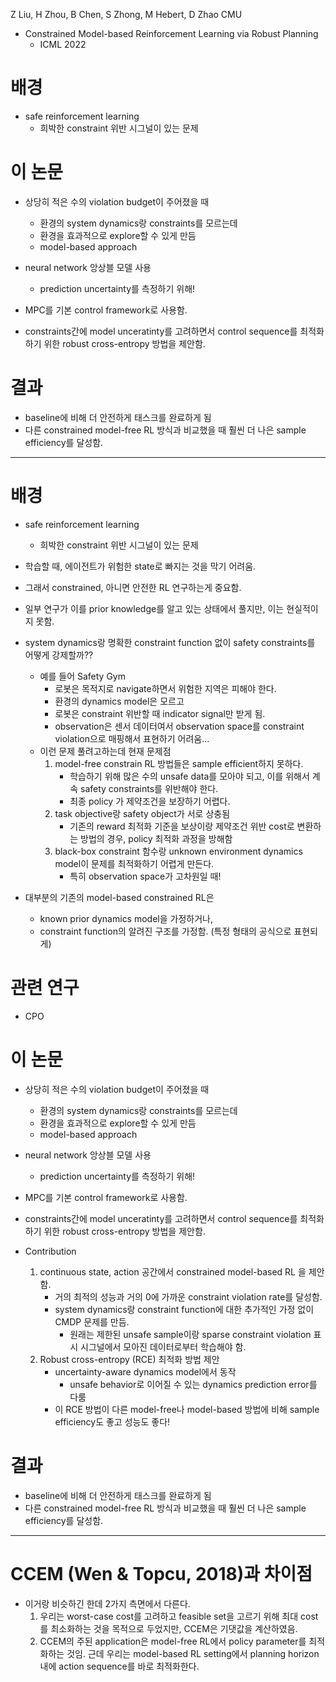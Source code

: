 Z Liu, H Zhou, B Chen, S Zhong, M Hebert, D Zhao
CMU


- Constrained Model-based Reinforcement Learning via Robust Planning
	- ICML 2022


# 배경
- safe reinforcement learning
	- 희박한 constraint 위반 시그널이 있는 문제


# 이 논문
- 상당히 적은 수의 violation budget이 주어졌을 때
	- 환경의 system dynamics랑 constraints를 모르는데
	- 환경을 효과적으로 explore할 수 있게 만듬
	- model-based approach

- neural network 앙상블 모델 사용
	- prediction uncertainty를 측정하기 위해!
- MPC를 기본 control framework로 사용함.

- constraints간에 model unceratinty를 고려하면서 control sequence를 최적화하기 위한 robust cross-entropy 방법을 제안함.

# 결과
- baseline에 비해 더 안전하게 태스크를 완료하게 됨
- 다른 constrained model-free RL 방식과 비교했을 때 훨씬 더 나은 sample efficiency를 달성함.

---

# 배경
- safe reinforcement learning
	- 희박한 constraint 위반 시그널이 있는 문제

- 학습할 때, 에이전트가 위험한 state로 빠지는 것을 막기 어려움.
- 그래서 constrained, 아니면 안전한 RL 연구하는게 중요함.

- 일부 연구가 이를 prior knowledge를 알고 있는 상태에서 풀지만, 이는 현실적이지 못함.
- system dynamics랑 명확한 constraint function 없이 safety constraints를 어떻게 강제할까??
	- 예를 들어 Safety Gym
		- 로봇은 목적지로 navigate하면서 위험한 지역은 피해야 한다.
		- 환경의 dynamics model은 모르고
		- 로봇은 constraint 위반할 때 indicator signal만 받게 됨.
		- observation은 센서 데이터여서 observation space를 constraint violation으로 매핑해서 표현하기 어려움...
	- 이런 문제 풀려고하는데 현재 문제점
		1) model-free constrain RL 방법들은 sample efficient하지 못하다.
			- 학습하기 위해 많은 수의 unsafe data를 모아야 되고, 이를 위해서 계속 safety constraints를 위반해야 한다.
			- 최종 policy 가 제약조건을 보장하기 어렵다.
		2) task objective랑 safety object가 서로 상충됨
			- 기존의 reward 최적화 기준을 보상이랑 제약조건 위반 cost로 변환하는 방법의 경우, policy 최적화 과정을 방해함
		3) black-box constraint 함수랑 unknown environment dynamics model이 문제를 최적화하기 어렵게 만든다.
			- 특히 observation space가 고차원일 때!
- 대부분의 기존의 model-based constrained RL은
	- known prior dynamics model을 가정하거나,
	- constraint function의 알려진 구조를 가정함. (특정 형태의 공식으로 표현되게)


# 관련 연구
- CPO

# 이 논문
- 상당히 적은 수의 violation budget이 주어졌을 때
	- 환경의 system dynamics랑 constraints를 모르는데
	- 환경을 효과적으로 explore할 수 있게 만듬
	- model-based approach

- neural network 앙상블 모델 사용
	- prediction uncertainty를 측정하기 위해!
- MPC를 기본 control framework로 사용함.

- constraints간에 model unceratinty를 고려하면서 control sequence를 최적화하기 위한 robust cross-entropy 방법을 제안함.


- Contribution
	1) continuous state, action 공간에서 constrained model-based RL 을 제안함.
		- 거의 최적의 성능과 거의 0에 가까운 constraint violation rate를 달성함.
		- system dynamics랑 constraint function에 대한 추가적인 가정 없이 CMDP 문제를 만듬.
			- 원래는 제한된 unsafe sample이랑 sparse constraint violation 표시 시그널에서 모아진 데이터로부터 학습해야 함.
	2) Robust cross-entropy (RCE) 최적화 방법 제안
		- uncertainty-aware dynamics model에서 동작
			- unsafe behavior로 이어질 수 있는 dynamics prediction error를 다룸
		- 이 RCE 방법이 다른 model-free나 model-based 방법에 비해 sample efficiency도 좋고 성능도 좋다!


# 결과
- baseline에 비해 더 안전하게 태스크를 완료하게 됨
- 다른 constrained model-free RL 방식과 비교했을 때 훨씬 더 나은 sample efficiency를 달성함.

---

# CCEM (Wen & Topcu, 2018)과 차이점
- 이거랑 비슷하긴 한데 2가지 측면에서 다른다.
	1) 우리는 worst-case cost를 고려하고 feasible set을 고르기 위해 최대 cost를 최소화하는 것을 목적으로 두었지만, CCEM은 기댓값을 계산하였음.
	2) CCEM의 주된 application은 model-free RL에서 policy parameter를 최적화하는 것임. 근데 우리는 model-based RL setting에서 planning horizon 내에 action sequence를 바로 최적화한다.


